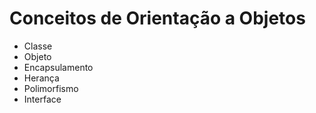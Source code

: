 # Conceitos de Orientação a Objetos

- Classe
- Objeto
- Encapsulamento
- Herança
- Polimorfismo
- Interface
